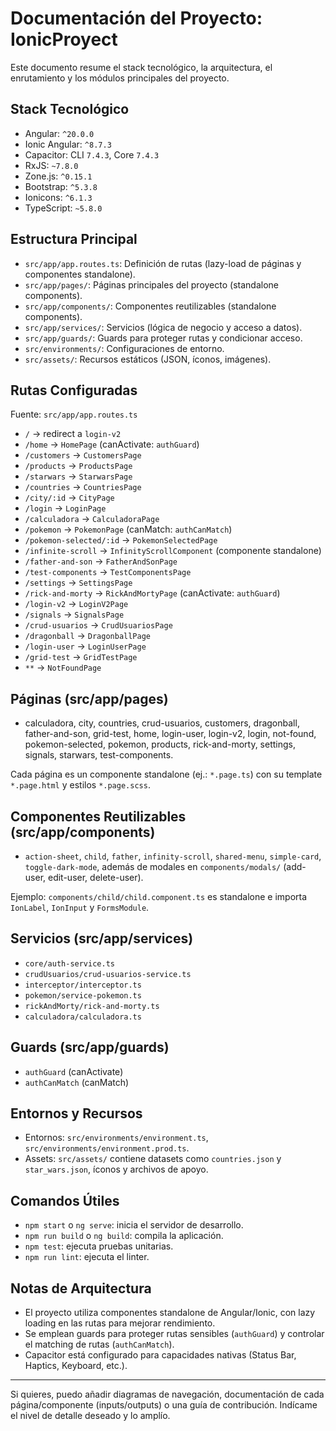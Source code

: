 # Documentación del Proyecto: IonicProyect

Este documento resume el stack tecnológico, la arquitectura, el enrutamiento y los módulos principales del proyecto.

## Stack Tecnológico
- Angular: `^20.0.0`
- Ionic Angular: `^8.7.3`
- Capacitor: CLI `7.4.3`, Core `7.4.3`
- RxJS: `~7.8.0`
- Zone.js: `^0.15.1`
- Bootstrap: `^5.3.8`
- Ionicons: `^6.1.3`
- TypeScript: `~5.8.0`

## Estructura Principal
- `src/app/app.routes.ts`: Definición de rutas (lazy-load de páginas y componentes standalone).
- `src/app/pages/`: Páginas principales del proyecto (standalone components).
- `src/app/components/`: Componentes reutilizables (standalone components).
- `src/app/services/`: Servicios (lógica de negocio y acceso a datos).
- `src/app/guards/`: Guards para proteger rutas y condicionar acceso.
- `src/environments/`: Configuraciones de entorno.
- `src/assets/`: Recursos estáticos (JSON, íconos, imágenes).

## Rutas Configuradas
Fuente: `src/app/app.routes.ts`

- `/` → redirect a `login-v2`
- `/home` → `HomePage` (canActivate: `authGuard`)
- `/customers` → `CustomersPage`
- `/products` → `ProductsPage`
- `/starwars` → `StarwarsPage`
- `/countries` → `CountriesPage`
- `/city/:id` → `CityPage`
- `/login` → `LoginPage`
- `/calculadora` → `CalculadoraPage`
- `/pokemon` → `PokemonPage` (canMatch: `authCanMatch`)
- `/pokemon-selected/:id` → `PokemonSelectedPage`
- `/infinite-scroll` → `InfinityScrollComponent` (componente standalone)
- `/father-and-son` → `FatherAndSonPage`
- `/test-components` → `TestComponentsPage`
- `/settings` → `SettingsPage`
- `/rick-and-morty` → `RickAndMortyPage` (canActivate: `authGuard`)
- `/login-v2` → `LoginV2Page`
- `/signals` → `SignalsPage`
- `/crud-usuarios` → `CrudUsuariosPage`
- `/dragonball` → `DragonballPage`
- `/login-user` → `LoginUserPage`
- `/grid-test` → `GridTestPage`
- `**` → `NotFoundPage`

## Páginas (src/app/pages)
- calculadora, city, countries, crud-usuarios, customers, dragonball, father-and-son,
  grid-test, home, login-user, login-v2, login, not-found, pokemon-selected,
  pokemon, products, rick-and-morty, settings, signals, starwars, test-components.

Cada página es un componente standalone (ej.: `*.page.ts`) con su template `*.page.html` y estilos `*.page.scss`.

## Componentes Reutilizables (src/app/components)
- `action-sheet`, `child`, `father`, `infinity-scroll`, `shared-menu`, `simple-card`,
  `toggle-dark-mode`, además de modales en `components/modals/` (add-user, edit-user, delete-user).

Ejemplo: `components/child/child.component.ts` es standalone e importa `IonLabel`, `IonInput` y `FormsModule`.

## Servicios (src/app/services)
- `core/auth-service.ts`
- `crudUsuarios/crud-usuarios-service.ts`
- `interceptor/interceptor.ts`
- `pokemon/service-pokemon.ts`
- `rickAndMorty/rick-and-morty.ts`
- `calculadora/calculadora.ts`

## Guards (src/app/guards)
- `authGuard` (canActivate)
- `authCanMatch` (canMatch)

## Entornos y Recursos
- Entornos: `src/environments/environment.ts`, `src/environments/environment.prod.ts`.
- Assets: `src/assets/` contiene datasets como `countries.json` y `star_wars.json`, íconos y archivos de apoyo.

## Comandos Útiles
- `npm start` o `ng serve`: inicia el servidor de desarrollo.
- `npm run build` o `ng build`: compila la aplicación.
- `npm test`: ejecuta pruebas unitarias.
- `npm run lint`: ejecuta el linter.

## Notas de Arquitectura
- El proyecto utiliza componentes standalone de Angular/Ionic, con lazy loading en las rutas para mejorar rendimiento.
- Se emplean guards para proteger rutas sensibles (`authGuard`) y controlar el matching de rutas (`authCanMatch`).
- Capacitor está configurado para capacidades nativas (Status Bar, Haptics, Keyboard, etc.).

---

Si quieres, puedo añadir diagramas de navegación, documentación de cada página/componente (inputs/outputs) o una guía de contribución. Indícame el nivel de detalle deseado y lo amplío.